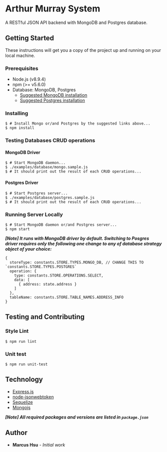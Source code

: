 # Arthur Murray System

A RESTful JSON API backend with MongoDB and Postgres database.

## Getting Started

These instructions will get you a copy of the project up and running on your local machine.

### Prerequisites

- Node.js (v8.9.4)
- npm (>= v5.6.0)
- Database: MongoDB, Postgres
	- [Suggested MongoDB installation](https://docs.mongodb.com/manual/installation/)
	- [Suggested Postgres installation](https://postgresapp.com/)

### Installing

```
$ # Install Mongo or/and Postgres by the suggested links above...
$ npm install
```

### Testing Databases CRUD operations

#### MongoDB Driver

```
$ # Start MongoDB daemon...
$ ./examples/database/mongo.sample.js
$ # It should print out the result of each CRUD operations...
```

#### Postgres Driver

```
$ # Start Postgres server...
$ ./examples/database/postgres.sample.js
$ # It should print out the result of each CRUD operations...
```

### Running Server Locally

```
$ # Start MongoDB daemon or/and Postgres server...
$ npm start
```

***[Note] It runs with MongoDB driver by default. Switching to Posgres driver requires only the following one change to any of database strategy object of your choice:***

```
{
  storeType: constants.STORE.TYPES.MONGO_DB, // CHANGE THIS TO `constants.STORE.TYPES.POSTGRES`
  operation: {
    type: constants.STORE.OPERATIONS.SELECT,
    data: [
      { address: state.address }
    ]
  },
  tableName: constants.STORE.TABLE_NAMES.ADDRESS_INFO
}
```

## Testing and Contributing

### Style Lint

```
$ npm run lint
```

### Unit test

```
$ npm run unit-test
```


## Technology

* [Express.js](http://expressjs.com/)
* [node-jsonwebtoken](https://github.com/auth0/node-jsonwebtoken)
* [Sequelize](http://docs.sequelizejs.com/en/latest/)
* [Mongojs](https://github.com/mafintosh/mongojs)

***[Note] All required packages and versions are listed in `package.json`***

## Author

* **Marcus Hsu** - *Initial work*

